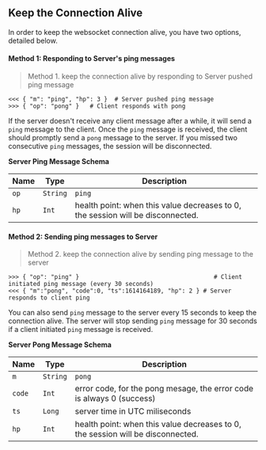 ## Keep the Connection Alive

In order to keep the websocket connection alive, you have two options, detailed below.


#### Method 1: Responding to Server's ping messages

> Method 1. keep the connection alive by responding to Server pushed ping message 

```
<<< { "m": "ping", "hp": 3 }  # Server pushed ping message
>>> { "op": "pong" }   # Client responds with pong
```

If the server doesn't receive any client message after a while, it will send a `ping` message to the client. Once the `ping` message is received,
the client should promptly send a `pong` message to the server. If you missed two consecutive `ping` messages, the session will be disconnected. 

**Server Ping Message Schema** 

 Name  | Type     | Description                                                                                    
------ | -------- | -------------------------------------------------------------------------------
 `op`  | `String` | `ping`
 `hp`  | `Int`    | health point: when this value decreases to 0, the session will be disconnected.



#### Method 2: Sending ping messages to Server 

> Method 2. keep the connection alive by sending ping message to the server

```
>>> { "op": "ping" }                                      # Client initiated ping message (every 30 seconds)
<<< { "m":"pong", "code":0, "ts":1614164189, "hp": 2 } # Server responds to client ping 
``` 

You can also send `ping` message to the server every 15 seconds to keep the connection alive. The server will stop sending `ping` message 
for 30 seconds if a client initiated `ping` message is received. 

**Server Pong Message Schema** 

 Name   | Type     | Description                                                                                    
------- | -------- | -------------------------------------------------------------------------------
 `m`    | `String` | `pong`
 `code` | `Int`    | error code, for the pong mesage, the error code is always 0 (success)
 `ts`   | `Long`   | server time in UTC miliseconds
 `hp`   | `Int`    | health point: when this value decreases to 0, the session will be disconnected.
